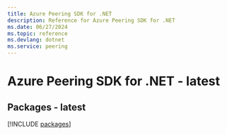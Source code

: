 ```yaml
---
title: Azure Peering SDK for .NET
description: Reference for Azure Peering SDK for .NET
ms.date: 06/27/2024
ms.topic: reference
ms.devlang: dotnet
ms.service: peering
---
```

# Azure Peering SDK for .NET - latest
## Packages - latest
[!INCLUDE [packages](peering-index.md)]